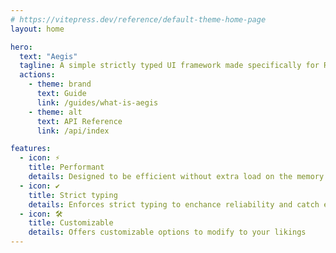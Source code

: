```yaml
---
# https://vitepress.dev/reference/default-theme-home-page
layout: home

hero:
  text: "Aegis"
  tagline: A simple strictly typed UI framework made specifically for Roblox.
  actions:
    - theme: brand
      text: Guide
      link: /guides/what-is-aegis
    - theme: alt
      text: API Reference
      link: /api/index

features:
  - icon: ⚡
    title: Performant
    details: Designed to be efficient without extra load on the memory
  - icon: ✔
    title: Strict typing
    details: Enforces strict typing to enchance reliability and catch errors easily
  - icon: 🛠
    title: Customizable
    details: Offers customizable options to modify to your likings
---
```

